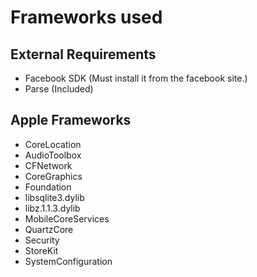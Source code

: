 # Frameworks used #
## External Requirements ##

* Facebook SDK (Must install it from the facebook site.)
* Parse (Included)

## Apple Frameworks ##

* CoreLocation
* AudioToolbox
* CFNetwork
* CoreGraphics
* Foundation
* libsqlite3.dylib
* libz.1.1.3.dylib
* MobileCoreServices
* QuartzCore
* Security
* StoreKit
* SystemConfiguration


